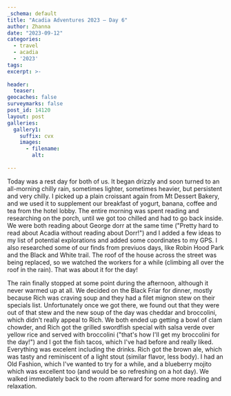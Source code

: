 ```yaml
---
_schema: default
title: "Acadia Adventures 2023 – Day 6"
author: Zhanna
date: "2023-09-12"
categories: 
  - travel
  - acadia
  - '2023'
tags:
excerpt: >-
  
header:
  teaser:
geocaches: false
surveymarks: false
post_id: 14120
layout: post
galleries:
  gallery1:
    suffix: cvx
    images:
      - filename: 
        alt:
    
---
```


Today was a rest day for both of us. It began drizzly and soon turned to an all-morning chilly rain, sometimes lighter, sometimes heavier, but persistent and very chilly. I picked up a plain croissant again from Mt Dessert Bakery, and we used it to supplement our breakfast of yogurt, banana, coffee and tea from the hotel lobby. The entire morning was spent reading and researching on the porch, until we got too chilled and had to go back inside. We were both reading about George dorr at the same time ("Pretty hard to read about Acadia without reading about Dorr!") and I added a few ideas to my list of potential explorations and added some coordinates to my GPS. I also researched some of our finds from previuos days, like Robin Hood Park and the Black and White trail. The roof of the house across the street was being replaced, so we watched the workers for a while (climbing all over the roof in the rain). That was about it for the day! 

The rain finally stopped at some point during the afternoon, although it never warmed up at all. We decided on the Black Friar for dinner, mostly because Rich was craving soup and they had a filet mignon stew on their specials list. Unfortunately once we got there, we found out that they were out of that stew and the new soup of the day was cheddar and broccolini, which didn't really appeal to Rich. We both ended up getting a bowl of clam chowder, and Rich got the grilled swordfish special with salsa verde over yellow rice and served with broccolini ("that's how I'll get my broccolini for the day!") and I got the fish tacos, which I've had before and really liked. Everything was excelent including the drinks. Rich got the brown ale, which was tasty and reminiscent of a light stout (similar flavor, less body). I had an Old Fashion, which I've wanted to try for a while, and a blueberry mojito which was excellent too (and would be so refreshing on a hot day). We walked immediately back to the room afterward for some more reading and relaxation.